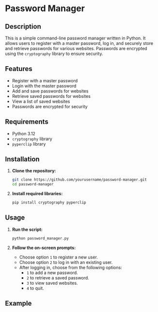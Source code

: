 # Password Manager

## Description

This is a simple command-line password manager written in Python. It allows users to register with a master password, log in, and securely store and retrieve passwords for various websites. Passwords are encrypted using the `cryptography` library to ensure security.

## Features

- Register with a master password
- Login with the master password
- Add and save passwords for websites
- Retrieve saved passwords for websites
- View a list of saved websites
- Passwords are encrypted for security

## Requirements

- Python 3.12
- `cryptography` library
- `pyperclip` library

## Installation

1. **Clone the repository:**
    ```bash
    git clone https://github.com/yourusername/password-manager.git
    cd password-manager
    ```

2. **Install required libraries:**
    ```bash
    pip install cryptography pyperclip
    ```

## Usage

1. **Run the script:**
    ```bash
    python password_manager.py
    ```

2. **Follow the on-screen prompts:**
    - Choose option `1` to register a new user.
    - Choose option `2` to log in with an existing user.
    - After logging in, choose from the following options:
        - `1` to add a new password.
        - `2` to retrieve a saved password.
        - `3` to view saved websites.
        - `4` to quit.

## Example

